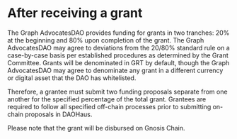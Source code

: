 # After receiving a grant

The Graph AdvocatesDAO provides funding for grants in two tranches: 20% at the beginning and 80% upon completion of the grant. The Graph AdvocatesDAO may agree to deviations from the 20/80% standard rule on a case-by-case basis per established procedures as determined by the Grant Committee. Grants will be denominated in GRT by default, though the Graph AdvocatesDAO may agree to denominate any grant in a different currency or digital asset that the DAO has whitelisted. 

Therefore, a grantee must submit two funding proposals separate from one another for the specified percentage of the total grant. Grantees are required to follow all specified off-chain processes prior to submitting on-chain proposals in DAOHaus. 

Please note that the grant will be disbursed on Gnosis Chain.
